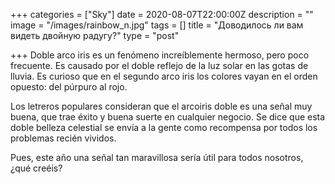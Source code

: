 +++ categories = ["Sky"] date = 2020-08-07T22:00:00Z description = "" image = "/images/rainbow_n.jpg" tags = [] title = "Доводилось ли вам видеть двойную радугу?" type = "post"

+++ Doble arco iris es un fenómeno increíblemente hermoso, pero poco frecuente.
Es causado por el doble reflejo de la luz solar en las gotas de lluvia. Es curioso que en el segundo arco iris los colores vayan en el orden opuesto: del púrpuro al rojo.

Los letreros populares consideran que el arcoiris doble es una señal muy buena, que trae éxito y buena suerte en cualquier negocio. Se dice que esta doble belleza celestial se envía a la gente como recompensa por todos los problemas recién vividos.

Pues, este año una señal tan maravillosa sería útil para todos nosotros, ¿qué creéis?
